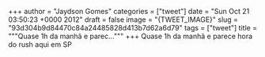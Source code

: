 
+++
author = "Jaydson Gomes"
categories = ["tweet"]
date = "Sun Oct 21 03:50:23 +0000 2012"
draft = false
image = "{TWEET_IMAGE}"
slug = "93d304b9d84470c84a24485828d413b7d62a6d79"
tags = ["tweet"]
title = """Quase 1h da manhã e parec..."""
+++
Quase 1h da manhã e parece hora do rush aqui em SP
